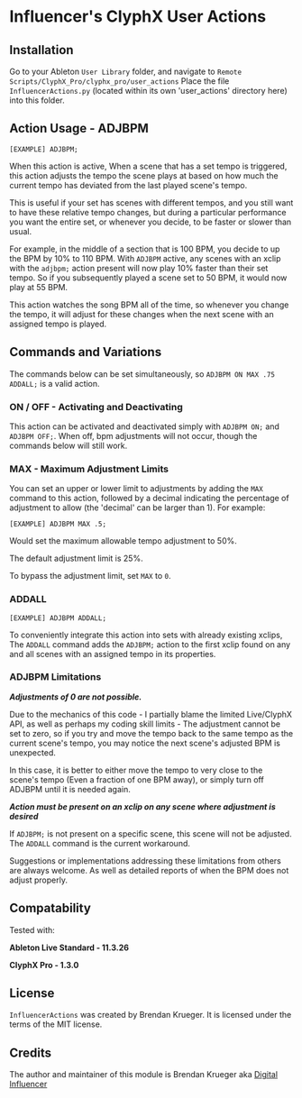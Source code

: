 # Influencer's ClyphX User Actions

## Installation

Go to your Ableton `User Library` folder, and navigate to ```Remote Scripts/ClyphX_Pro/clyphx_pro/user_actions```
Place the file `InfluencerActions.py` (located within its own 'user_actions' directory here) into this folder.  

## Action Usage - ADJBPM

```[EXAMPLE] ADJBPM;```

When this action is active, When a scene that has a set tempo is triggered, this action adjusts the tempo the scene plays at based on how much the current tempo has deviated from the last played scene's tempo. 

This is useful if your set has scenes with different tempos, and you still want to have these relative tempo changes, but during a particular performance you want the entire set, or whenever you decide, to be faster or slower than usual. 

For example, in the middle of a section that is 100 BPM, you decide to up the BPM by 10% to 110 BPM. With `ADJBPM` active, any scenes with an xclip with the `adjbpm;` action present will now play 10% faster than their set tempo. So if you subsequently played a scene set to 50 BPM, it would now play at 55 BPM.

This action watches the song BPM all of the time, so whenever you change the tempo, it will adjust for these changes when the next scene with an assigned tempo is played.

## Commands and Variations

The commands below can be set simultaneously, so ```ADJBPM ON MAX .75 ADDALL;``` is a valid action.

### ON / OFF - Activating and Deactivating

This action can be activated and deactivated simply with `ADJBPM ON;` and `ADJBPM OFF;`. When off, bpm adjustments will not occur, though the commands below will still work.

### MAX - Maximum Adjustment Limits

You can set an upper or lower limit to adjustments by adding the `MAX` command to this action, followed by a decimal indicating the percentage of adjustment to allow (the 'decimal' can be larger than 1). For example:

```[EXAMPLE] ADJBPM MAX .5;```

Would set the maximum allowable tempo adjustment to 50%.

The default adjustment limit is 25%.

To bypass the adjustment limit, set `MAX` to `0`.

### ADDALL

```[EXAMPLE] ADJBPM ADDALL;```

To conveniently integrate this action into sets with already existing xclips, The `ADDALL` command adds the `ADJBPM;` action to the first xclip found on any and all scenes with an assigned tempo in its properties.

### ADJBPM Limitations

<i><b>Adjustments of 0 are not possible.</b></i>

Due to the mechanics of this code - I partially blame the limited Live/ClyphX API, as well as perhaps my coding skill limits - The adjustment cannot be set to zero, so if you try and move the tempo back to the same tempo as the current scene's tempo, you may notice the next scene's adjusted BPM is unexpected.

In this case, it is better to either move the tempo to very close to the scene's tempo (Even a fraction of one BPM away), or simply turn off ADJBPM until it is needed again.


<i><b>Action must be present on an xclip on any scene where adjustment is desired</b></i>

If `ADJBPM;` is not present on a specific scene, this scene will not be adjusted. The `ADDALL` command is the current workaround. 

Suggestions or implementations addressing these limitations from others are always welcome. As well as detailed reports of when the BPM does not adjust properly.

## Compatability

Tested with:

<b>Ableton Live Standard - 11.3.26 </b>

<b>ClyphX Pro - 1.3.0 </b>

## License

`InfluencerActions` was created by Brendan Krueger. It is licensed under the terms
of the MIT license.

## Credits

The author and maintainer of this module is Brendan Krueger aka <a href="http://digitalinfluencermusic.com">Digital Influencer</a>